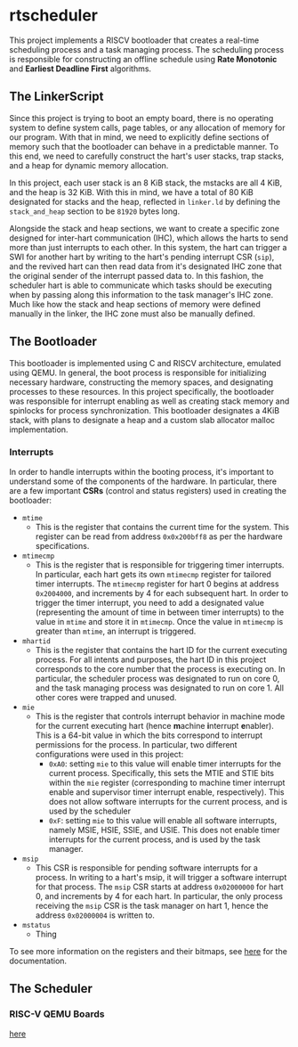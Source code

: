 # rtscheduler

This project implements a RISCV bootloader that creates a real-time scheduling process and a task managing process. The scheduling process is responsible for constructing an offline schedule using **Rate Monotonic** and **Earliest Deadline First** algorithms. 

## The LinkerScript

Since this project is trying to boot an empty board, there is no operating system to define system calls, page tables, or any allocation of memory for our program. With that in mind, we need to explicitly define sections of memory such that the bootloader can behave in a predictable manner. To this end, we need to carefully construct the hart's user stacks, trap stacks, and a heap for dynamic memory allocation. 

In this project, each user stack is an 8 KiB stack, the mstacks are all 4 KiB, and the heap is 32 KiB. With this in mind, we have a total of 80 KiB designated for stacks and the heap, reflected in `linker.ld` by defining the `stack_and_heap` section to be `81920` bytes long. 

Alongside the stack and heap sections, we want to create a specific zone designed for inter-hart communication (IHC), which allows the harts to send more than just interrupts to each other. In this system, the hart can trigger a SWI for another hart by writing to the hart's pending interrupt CSR (`sip`), and the revived hart can then read data from it's designated IHC zone that the original sender of the interrupt passed data to. In this fashion, the scheduler hart is able to communicate which tasks should be executing when by passing along this information to the task manager's IHC zone. Much like how the stack and heap sections of memory were defined manually in the linker, the IHC zone must also be manually defined. 

## The Bootloader

This bootloader is implemented using C and RISCV architecture, emulated using QEMU. In general, the boot process is responsible for initializing necessary hardware, constructing the memory spaces, and designating processes to these resources. In this project specifically, the bootloader was responsible for interrupt enabling as well as creating stack memory and spinlocks for process synchronization. This bootloader designates a 4KiB stack, with plans to designate a heap and a custom slab allocator malloc implementation. 

### Interrupts

In order to handle interrupts within the booting process, it's important to understand some of the components of the hardware. In particular, there are a few important **CSRs** (control and status registers) used in creating the bootloader:
+ `mtime`
    + This is the register that contains the current time for the system. This register can be read from address `0x0x200bff8` as per the hardware specifications.
+ `mtimecmp`
    + This is the register that is responsible for triggering timer interrupts. In particular, each hart gets its own `mtimecmp` register for tailored timer interrupts. The `mtimecmp` register for hart 0 begins at address `0x2004000`, and increments by 4 for each subsequent hart. In order to trigger the timer interrupt, you need to add a designated value (representing the amount of time in between timer interrupts) to the value in `mtime` and store it in `mtimecmp`. Once the value in `mtimecmp` is greater than `mtime`, an interrupt is triggered. 
+ `mhartid`
    + This is the register that contains the hart ID for the current executing process. For all intents and purposes, the hart ID in this project corresponds to the core number that the process is executing on. In particular, the scheduler process was designated to run on core 0, and the task managing process was designated to run on core 1. All other cores were trapped and unused. 
+ `mie`
    + This is the register that controls interrupt behavior in machine mode for the current executing hart (hence **m**achine **i**nterrupt **e**nabler). This is a 64-bit value in which the bits correspond to interrupt permissions for the process. In particular, two different configurations were used in this project:
        + `0xA0`: setting `mie` to this value will enable timer interrupts for the current process. Specifically, this sets the MTIE and STIE bits within the `mie` register (corresponding to machine timer interrupt enable and supervisor timer interrupt enable, respectively). This does not allow software interrupts for the current process, and is used by the scheduler
        + `0xF`: setting `mie` to this value will enable all software interrupts, namely MSIE, HSIE, SSIE, and USIE. This does not enable timer interrupts for the current process, and is used by the task manager.
+ `msip`
    + This CSR is responsible for pending software interrupts for a process. In writing to a hart's msip, it will trigger a software interrupt for that process. The `msip` CSR starts at address `0x02000000` for hart 0, and increments by 4 for each hart. In particular, the only process receiving the `msip` CSR is the task manager on hart 1, hence the address `0x02000004` is written to.  
+ `mstatus`
    + Thing

To see more information on the registers and their bitmaps, see [here](https://people.eecs.berkeley.edu/~krste/papers/riscv-privileged-v1.9.1.pdf) for the documentation.

## The Scheduler

### RISC-V QEMU Boards

[here](https://www.qemu.org/docs/master/system/target-riscv.html)
